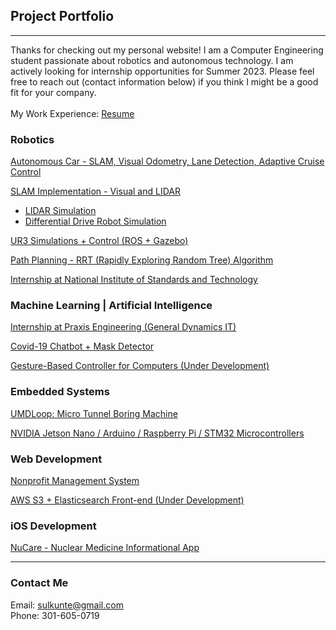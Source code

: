 ## Project Portfolio
---

Thanks for checking out my personal website! I am a Computer Engineering student passionate about robotics and autonomous technology. I am actively looking for internship opportunities for Summer 2023. Please feel free to reach out (contact information below) if you think I might be a good fit for your company.
<br><br>
My Work Experience: [Resume](/project_pages/Sachin_Sulkunte_Resume.pdf)

### Robotics
[Autonomous Car - SLAM, Visual Odometry, Lane Detection, Adaptive Cruise Control](/project_pages/selfDriving)

[SLAM Implementation - Visual and LIDAR](/project_pages/slam)

* [LIDAR Simulation](/project_pages/lidar)
* [Differential Drive Robot Simulation](/project_pages/diffDrive)

[UR3 Simulations + Control (ROS + Gazebo)](/project_pages/robo)

[Path Planning - RRT (Rapidly Exploring Random Tree) Algorithm](/project_pages/rrt)

[Internship at National Institute of Standards and Technology](/project_pages/nist)

### Machine Learning | Artificial Intelligence

[Internship at Praxis Engineering (General Dynamics IT)](/project_pages/praxis)

[Covid-19 Chatbot + Mask Detector](/project_pages/chatbot)

[Gesture-Based Controller for Computers (Under Development)](/project_pages/under_dev)

### Embedded Systems
[UMDLoop: Micro Tunnel Boring Machine](/project_pages/loop)

[NVIDIA Jetson Nano / Arduino / Raspberry Pi / STM32 Microcontrollers](project_pages/arduino)

### Web Development
[Nonprofit Management System](/project_pages/rmra)

[AWS S3 + Elasticsearch Front-end (Under Development)](/project_pages/under_dev)

### iOS Development
[NuCare - Nuclear Medicine Informational App](/project_pages/nucare)

---

### Contact Me
Email: sulkunte@gmail.com
<br>
Phone: 301-605-0719
